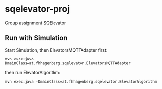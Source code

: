 # sqelevator-proj
Group assignment SQElevator

## Run with Simulation

Start Simulation, then ElevatorsMQTTAdapter first:


```
mvn exec:java -DmainClass=at.fhhagenberg.sqelevator.ElevatorsMQTTAdapter
```

then run ElevatorAlgorithm:

```
mvn exec:java -DmainClass=at.fhhagenberg.sqelevator.ElevatorAlgorithm
```

